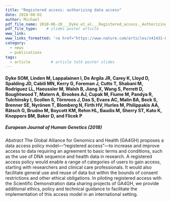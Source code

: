 ```yaml
---
title: "Registered access: authorizing data access"
date: 2018-08-02
author: Michael
pdf_file_name: 2018-06-20___Dyke_et_al.__Registered_access._Authorizing_data_access__EurJorHumGen.pdf
pdf_file_type:    # slides poster article
www_link: 
www_links_formatted: '<a href="https://www.nature.com/articles/s41431-018-0219-y" target="_blank">European Journal of Human Genetics</a>'
category: 
  - news
  - publications
tags: 
  - article         # article talk poster slides 
---
```


#### Dyke SOM, Linden M, Lappalainen I, De Argila JR, Carey K, Lloyd D, Spalding JD, Cabili MN, Kerry G, Foreman J, Cutts T, Shabani M, Rodriguez LL, Haeussler M, Walsh B, Jiang X, Wang S, Perrett D, Boughtwood T, Matern A, Brookes AJ, Cupak M, Fiume M, Pandya R, Tulchinsky I, Scollen S, Törnroos J, Das S, Evans AC, Malin BA, Beck S, Brenner SE, Nyrönen T, Blomberg N, Firth HV, Hurles M, Philippakis AA, Rätsch G, Brudno M, Boycott KM, Rehm HL, Baudis M, Sherry ST, Kato K, Knoppers BM, Baker D, and Flicek P 
##### European Journal of Human Genetics (2018)

<!--  CONTENT  -->
<!--more-->

*Abstract* The Global Alliance for Genomics and Health (GA4GH) proposes a data access policy model—“registered access”—to increase and improve access to data requiring an agreement to basic terms and conditions, such as the use of DNA sequence and health data in research. A registered access policy would enable a range of categories of users to gain access, starting with researchers and clinical care professionals. It would also facilitate general use and reuse of data but within the bounds of consent restrictions and other ethical obligations. In piloting registered access with the Scientific Demonstration data sharing projects of GA4GH, we provide additional ethics, policy and technical guidance to facilitate the implementation of this access model in an international setting.
